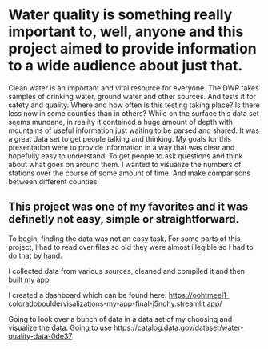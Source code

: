 # Water quality is something really important to, well, anyone and this project aimed to provide information to a wide audience about just that.

Clean water is an important and vital resource for everyone.
The DWR takes samples of drinking water, ground water and other sources. And tests it for safety and 
quality. Where and how often is this testing taking place? 
Is there less now in some counties than in others?
While on the surface this data set seems mundane, in reality it contained a huge amount of depth 
with mountains of useful information just waiting to be parsed and shared. It was a great data set to get people talking and thinking. 
My goals for this presentation were to provide information in a way that was clear and hopefully easy to understand. 
To get people to ask questions and think about what goes on around them.
I wanted to visualize the numbers of stations over the course of some amount of time. And make comparisons between different counties.


## This project was one of my favorites and it was definetly not easy, simple or straightforward. 


To begin, finding the data was not an easy task. For some parts of this project, I had to read over files so old they were almost illegible so I had to do that by hand. 

I collected data from various sources, cleaned and compiled it and then built my app. 

I created a dashboard  which can be found here: 
https://oohtmeel1-coloradobouldervisalizations-my-app-final-j5ndhy.streamlit.app/


Going to look over a bunch of data in a data set of my choosing and visualize the data. 
Going to use https://catalog.data.gov/dataset/water-quality-data-0de37

